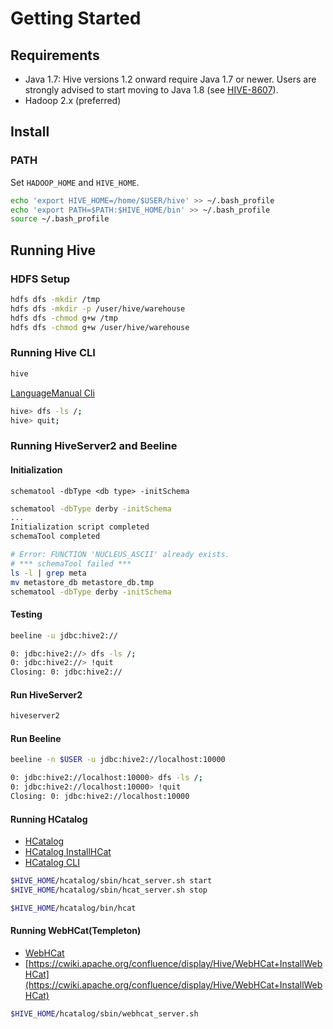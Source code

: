 # Getting Started

## Requirements

- Java 1.7:  Hive versions 1.2 onward require Java 1.7 or newer. Users are strongly advised to start moving to Java 1.8 (see [HIVE-8607](https://issues.apache.org/jira/browse/HIVE-8607)).
- Hadoop 2.x (preferred)

## Install

### PATH

Set `HADOOP_HOME` and `HIVE_HOME`.

```bash
echo 'export HIVE_HOME=/home/$USER/hive' >> ~/.bash_profile
echo 'export PATH=$PATH:$HIVE_HOME/bin' >> ~/.bash_profile
source ~/.bash_profile
```

## Running Hive

### HDFS Setup

```bash
hdfs dfs -mkdir /tmp
hdfs dfs -mkdir -p /user/hive/warehouse
hdfs dfs -chmod g+w /tmp
hdfs dfs -chmod g+w /user/hive/warehouse
```

### Running Hive CLI

```bash
hive
```

[LanguageManual Cli](https://cwiki.apache.org/confluence/display/Hive/LanguageManual+Cli)

```bash
hive> dfs -ls /;
hive> quit;
```

### Running HiveServer2 and Beeline

#### Initialization

`schematool -dbType <db type> -initSchema`

```bash
schematool -dbType derby -initSchema
...
Initialization script completed
schemaTool completed
```

```bash
# Error: FUNCTION 'NUCLEUS_ASCII' already exists.
# *** schemaTool failed ***
ls -l | grep meta
mv metastore_db metastore_db.tmp
schematool -dbType derby -initSchema
```

#### Testing

```bash
beeline -u jdbc:hive2://
```

```bash
0: jdbc:hive2://> dfs -ls /;
0: jdbc:hive2://> !quit
Closing: 0: jdbc:hive2://
```

#### Run HiveServer2

```bash
hiveserver2
```

#### Run Beeline

```bash
beeline -n $USER -u jdbc:hive2://localhost:10000
```

```bash
0: jdbc:hive2://localhost:10000> dfs -ls /;
0: jdbc:hive2://localhost:10000> !quit
Closing: 0: jdbc:hive2://localhost:10000
```

#### Running HCatalog

- [HCatalog](https://cwiki.apache.org/confluence/display/Hive/HCatalog)
- [HCatalog InstallHCat](https://cwiki.apache.org/confluence/display/Hive/HCatalog+InstallHCat)
- [HCatalog CLI](https://cwiki.apache.org/confluence/display/Hive/HCatalog+CLI)

```bash
$HIVE_HOME/hcatalog/sbin/hcat_server.sh start
$HIVE_HOME/hcatalog/sbin/hcat_server.sh stop
```

```bash
$HIVE_HOME/hcatalog/bin/hcat
```

#### Running WebHCat(Templeton)

- [WebHCat](https://cwiki.apache.org/confluence/display/Hive/WebHCat)
- [https://cwiki.apache.org/confluence/display/Hive/WebHCat+InstallWebHCat](https://cwiki.apache.org/confluence/display/Hive/WebHCat+InstallWebHCat)

```bash
$HIVE_HOME/hcatalog/sbin/webhcat_server.sh
```